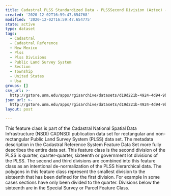 ```yaml
---
title: Cadastral PLSS Standardized Data - PLSSSecond Division (Aztec) - Version 1.1
created: '2020-12-02T16:59:47.654768'
modified: '2020-12-02T16:59:47.654775'
state: active
type: dataset
tags:
  - Cadastral
  - Cadastral Reference
  - New Mexico
  - Plss
  - Plss Divisions
  - Public Land Survey System
  - Section
  - Township
  - United States
  - Usa
groups: []
csv_url: >-
  http://gstore.unm.edu/apps/rgisarchive/datasets/d19d221b-4924-4d94-9b2b-118954b46067/PLSSSecond_Division_AZTEC.derived.csv
json_url: >-
  http://gstore.unm.edu/apps/rgisarchive/datasets/d19d221b-4924-4d94-9b2b-118954b46067/PLSSSecond_Division_AZTEC.derived.json
layout: post

---
```

 This feature class is part of the Cadastral National Spatial Data
                Infrastructure (NSDI) CADNSDI publication data set for rectangular and
                non-rectangular Public Land Survey System (PLSS) data set. The metadata description
                in the Cadastral Reference System Feature Data Set more fully describes the entire
                data set. This feature class is the second division of the PLSS is quarter,
                quarter-quarter, sixteenth or government lot divisions of the PLSS. The second and
                third divisions are combined into this feature class as an intentional
                de-normalization of the PLSS hierarchical data. The polygons in this feature class
                represent the smallest division to the sixteenth that has been defined for the first
                division. For example In some cases sections have only been divided to the quarter.
                Divisions below the sixteenth are in the Special Survey or Parcel Feature Class. 
